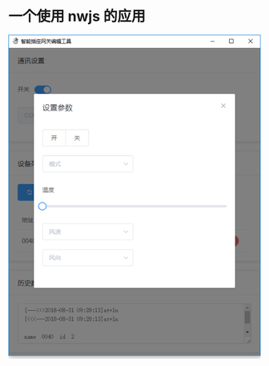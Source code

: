 # 一个使用 nwjs 的应用

![](https://raw.githubusercontent.com/zyCwind/GatewayConfigurator/master/screenshot.png)